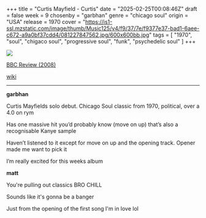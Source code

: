 +++
title = "Curtis Mayfield - Curtis"
date = "2025-02-25T00:08:46Z"
draft = false
week = 9
chosenby = "garbhan"
genre = "chicago soul"
origin = "USA"
release = 1970
cover = "https://is1-ssl.mzstatic.com/image/thumb/Music125/v4/f9/37/7e/f9377e37-bad1-6aee-c672-a9a0bf37cdd4/081227847562.jpg/600x600bb.jpg"
tags = [
    "1970",
    "soul",
    "chigaco soul",
    "progressive soul",
    "funk",
    "psychedelic soul"
]
+++

![](https://is1-ssl.mzstatic.com/image/thumb/Music125/v4/f9/37/7e/f9377e37-bad1-6aee-c672-a9a0bf37cdd4/081227847562.jpg/600x600bb.jpg)

[BBC Review (2008)](https://www.bbc.co.uk/music/reviews/ddzf/)

[wiki](https://en.wikipedia.org/wiki/Curtis_(Curtis_Mayfield_album))

---

**garbhan**

Curtis Mayfields solo debut. Chicago Soul classic from 1970, political, over a 4.0 on rym

Has one massive hit you’d probably know (move on up) that’s also a recognisable Kanye sample

Haven’t listened to it except for move on up and the opening track. Opener made me want to pick it

I’m really excited for this weeks album


**matt**

You're pulling out classics BRO CHILL

Sounds like it's gonna be a banger

Just from the opening of the first song I'm in love lol


